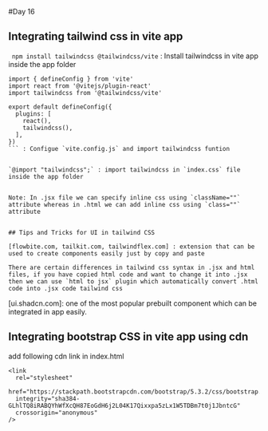 #Day 16

## Integrating tailwind css in vite app

` npm install tailwindcss @tailwindcss/vite` : Install tailwindcss in vite app inside the app folder

````
import { defineConfig } from 'vite'
import react from '@vitejs/plugin-react'
import tailwindcss from '@tailwindcss/vite'

export default defineConfig({
  plugins: [
    react(),
    tailwindcss(),
  ],
})
``` : Configue `vite.config.js` and import tailwindcss funtion


`@import "tailwindcss";` : import tailwindcss in `index.css` file inside the app folder


Note: In .jsx file we can specify inline css using `className=""` attribute whereas in .html we can add inline css using `class=""` attribute


## Tips and Tricks for UI in tailwind CSS

[flowbite.com, tailkit.com, tailwindflex.com] : extension that can be used to create components easily just by copy and paste

There are certain differences in tailwind css syntax in .jsx and html files, if you have copied html code and want to change it into .jsx then we can use `html to jsx` plugin which automatically convert .html code into .jsx code tailwind css
````

[ui.shadcn.com]: one of the most popular prebuilt component which can be integrated in app easily. 


## Integrating bootstrap CSS in vite app using cdn 


add  following cdn link in index.html
```
<link
  rel="stylesheet"
  href="https://stackpath.bootstrapcdn.com/bootstrap/5.3.2/css/bootstrap.min.css"
  integrity="sha384-GLhlTQ8iRABQYhWfXcQH87EoGdH6j2L04K17Qixxpa5zLx1W5TDBm7t0j1JbntcG"
  crossorigin="anonymous"
/>
```